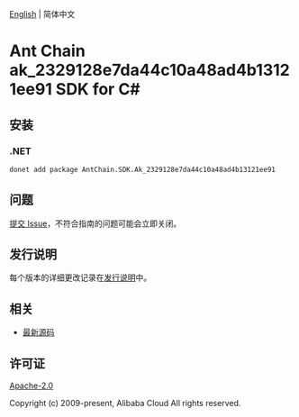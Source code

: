 [English](README.md) | 简体中文

# Ant Chain ak_2329128e7da44c10a48ad4b13121ee91 SDK for C#

## 安装

### .NET

```bash
donet add package AntChain.SDK.Ak_2329128e7da44c10a48ad4b13121ee91
```

## 问题

[提交 Issue](https://github.com/alipay/antchain-openapi-prod-sdk/issues/new)，不符合指南的问题可能会立即关闭。

## 发行说明

每个版本的详细更改记录在[发行说明](./ChangeLog.txt)中。

## 相关

* [最新源码](https://github.com/antchain-openapi-prod-sdk)

## 许可证

[Apache-2.0](http://www.apache.org/licenses/LICENSE-2.0)

Copyright (c) 2009-present, Alibaba Cloud All rights reserved.
